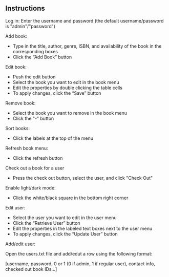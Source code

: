 ## Instructions

Log in:
Enter the username and password (the default username/password is "admin"/"password")

Add book:
- Type in the title, author, genre, ISBN, and availability of the book in the
corresponding boxes
- Click the “Add Book” button

Edit book:
- Push the edit button
- Select the book you want to edit in the book menu
- Edit the properties by double clicking the table cells
- To apply changes, click the “Save” button

Remove book:
- Select the book you want to remove in the book menu
- Click the "-" button

Sort books:
- Click the labels at the top of the menu

Refresh book menu:
- Click the refresh button

Check out a book for a user
- Press the check out button, select the user, and click "Check Out"

Enable light/dark mode:
- Click the white/black square in the bottom right corner

Edit user:
- Select the user you want to edit in the user menu
- Click the “Retrieve User” button
- Edit the properties in the labeled text boxes next to the user menu
- To apply changes, click the “Update User” button

Add/edit user:

Open the users.txt file and add/edut a row using the following format:

\[username, password, 0 or 1 (0 if admin, 1 if regular user), contact info, checked out book IDs...]
